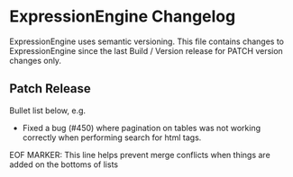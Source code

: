 # ExpressionEngine Changelog

ExpressionEngine uses semantic versioning. This file contains changes to ExpressionEngine since the last Build / Version release for PATCH version changes only.

## Patch Release

Bullet list below, e.g.
   - Fixed a bug (#450) where pagination on tables was not working correctly when performing search for html tags.



EOF MARKER: This line helps prevent merge conflicts when things are
added on the bottoms of lists
